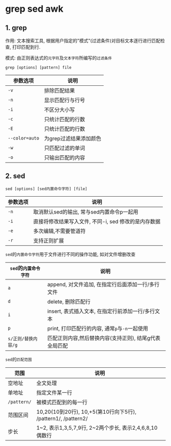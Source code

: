 # grep sed awk

## 1. grep

作用: 文本搜索工具, 根据用户指定的"模式"(过滤条件)对目标文本逐行进行匹配检查, 打印匹配到行.

模式: 由正则表达式的`元字符`及`文本字符`所编写的`过滤条件`

```
grep [options] [pattern] file
```

| 参数选项       | 说明                   |
| -------------- | ---------------------- |
| `-v`           | 排除匹配结果           |
| `-n`           | 显示匹配行与行号       |
| `-i`           | 不区分大小写           |
| `-c`           | 只统计匹配的行数       |
| `-E`           | 只统计匹配的行数       |
| `--color=auto` | 为grep过滤结果添加颜色 |
| `-w`           | 只匹配过滤的单词       |
| `-o`           | 只输出匹配的内容       |

## 2. sed

```
sed [options] [sed内置命令字符] [file]
```

| 参数选项 | 说明                                                 |
| -------- | ---------------------------------------------------- |
| `-n`     | 取消默认sed的输出, 常与sed内置命令p一起用            |
| `-i`     | 直接将修改结果写入文件, 不同-i, sed 修改的是内存数据 |
| `-e`     | 多次编辑,不需要管道符                                |
| `-r`     | 支持正则扩展                                         |

`sed`的`内置命令字符`用于文件进行不同的操作功能, 如对文件增删改查

| `sed`的`内置命令字符` | 说明                                                   |
| --------------------- | ------------------------------------------------------ |
| `a`                   | append, 对文件追加, 在指定行后面添加一行/多行文件      |
| `d`                   | delete, 删除匹配行                                     |
| `i`                   | insert, 表式插入文本, 在指定行前添加一行/多行文本      |
| `p`                   | print, 打印匹配行的内容, 通常`p`与`-n`一起使用         |
| `s/正则/替换内容/g`   | 匹配正则内容,然后替换内容(支持正则), 结尾g代表全局匹配 |

`sed`的`匹配范围`

| 范围        | 说明                                                         |
| ----------- | ------------------------------------------------------------ |
| 空地址      | 全文处理                                                     |
| 单地址      | 指定文件某一行                                               |
| `/pattern/` | 被模式匹配到的每一行                                         |
| 范围区间    | 10,20(10到20行),  10,+5(第10行向下5行),  /pattern1/, /pattern2/ |
| 步长        | 1~2, 表示1,3,5,7,9行, 2~2两个步长, 表示2,4,6,8,10 偶数行     |

